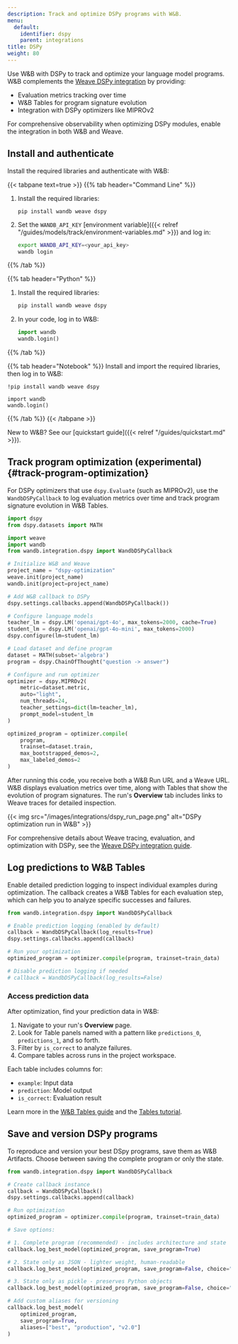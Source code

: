 ```yaml
---
description: Track and optimize DSPy programs with W&B.
menu:
  default:
    identifier: dspy
    parent: integrations
title: DSPy
weight: 80
---
```



Use W&B with DSPy to track and optimize your language model programs. W&B complements the [Weave DSPy integration](https://weave-docs.wandb.ai/guides/integrations/dspy) by providing:

- Evaluation metrics tracking over time
- W&B Tables for program signature evolution
- Integration with DSPy optimizers like MIPROv2

For comprehensive observability when optimizing DSPy modules, enable the integration in both W&B and Weave.

## Install and authenticate

Install the required libraries and authenticate with W&B:

{{< tabpane text=true >}}
{{% tab header="Command Line" %}}

1. Install the required libraries:

    ```shell
    pip install wandb weave dspy
    ```

1. Set the `WANDB_API_KEY` [environment variable]({{< relref "/guides/models/track/environment-variables.md" >}}) and log in:

    ```bash
    export WANDB_API_KEY=<your_api_key>
    wandb login
    ```

{{% /tab %}}

{{% tab header="Python" %}}
1. Install the required libraries:

    ```bash
    pip install wandb weave dspy
    ```
1. In your code, log in to W&B:

    ```python
    import wandb
    wandb.login()
    ```
{{% /tab %}}

{{% tab header="Notebook" %}}
Install and import the required libraries, then log in to W&B:
```notebook
!pip install wandb weave dspy

import wandb
wandb.login()
```
{{% /tab %}}
{{< /tabpane >}}

New to W&B? See our [quickstart guide]({{< relref "/guides/quickstart.md" >}}).


## Track program optimization (experimental) {#track-program-optimization}


For DSPy optimizers that use `dspy.Evaluate` (such as MIPROv2), use the `WandbDSPyCallback` to log evaluation metrics over time and track program signature evolution in W&B Tables.

```python
import dspy
from dspy.datasets import MATH

import weave
import wandb
from wandb.integration.dspy import WandbDSPyCallback

# Initialize W&B and Weave
project_name = "dspy-optimization"
weave.init(project_name)
wandb.init(project=project_name)

# Add W&B callback to DSPy
dspy.settings.callbacks.append(WandbDSPyCallback())

# Configure language models
teacher_lm = dspy.LM('openai/gpt-4o', max_tokens=2000, cache=True)
student_lm = dspy.LM('openai/gpt-4o-mini', max_tokens=2000)
dspy.configure(lm=student_lm)

# Load dataset and define program
dataset = MATH(subset='algebra')
program = dspy.ChainOfThought("question -> answer")

# Configure and run optimizer
optimizer = dspy.MIPROv2(
    metric=dataset.metric,
    auto="light",
    num_threads=24,
    teacher_settings=dict(lm=teacher_lm),
    prompt_model=student_lm
)

optimized_program = optimizer.compile(
    program,
    trainset=dataset.train,
    max_bootstrapped_demos=2,
    max_labeled_demos=2
)
```

After running this code, you receive both a W&B Run URL and a Weave URL. W&B displays evaluation metrics over time, along with Tables that show the evolution of program signatures. The run's **Overview** tab includes links to Weave traces for detailed inspection.

{{< img src="/images/integrations/dspy_run_page.png" alt="DSPy optimization run in W&B" >}}

For comprehensive details about Weave tracing, evaluation, and optimization with DSPy, see the [Weave DSPy integration guide](https://weave-docs.wandb.ai/guides/integrations/dspy).

## Log predictions to W&B Tables

Enable detailed prediction logging to inspect individual examples during optimization. The callback creates a W&B Tables for each evaluation step, which can help you to analyze specific successes and failures.

```python
from wandb.integration.dspy import WandbDSPyCallback

# Enable prediction logging (enabled by default)
callback = WandbDSPyCallback(log_results=True)
dspy.settings.callbacks.append(callback)

# Run your optimization
optimized_program = optimizer.compile(program, trainset=train_data)

# Disable prediction logging if needed
# callback = WandbDSPyCallback(log_results=False)
```

### Access prediction data

After optimization, find your prediction data in W&B:

1. Navigate to your run's **Overview** page.
2. Look for Table panels named with a pattern like `predictions_0`, `predictions_1`, and so forth.
3. Filter by `is_correct` to analyze failures.
4. Compare tables across runs in the project workspace.

Each table includes columns for:
- `example`: Input data
- `prediction`: Model output
- `is_correct`: Evaluation result

Learn more in the [W&B Tables guide](../models/tables/visualize-tables.md) and the [Tables tutorial](../../tutorials/tables.md).

## Save and version DSPy programs

To reproduce and version your best DSpy programs, save them as W&B Artifacts. Choose between saving the complete program or only the state.

```python
from wandb.integration.dspy import WandbDSPyCallback

# Create callback instance
callback = WandbDSPyCallback()
dspy.settings.callbacks.append(callback)

# Run optimization
optimized_program = optimizer.compile(program, trainset=train_data)

# Save options:

# 1. Complete program (recommended) - includes architecture and state
callback.log_best_model(optimized_program, save_program=True)

# 2. State only as JSON - lighter weight, human-readable
callback.log_best_model(optimized_program, save_program=False, choice="json")

# 3. State only as pickle - preserves Python objects
callback.log_best_model(optimized_program, save_program=False, choice="pkl")

# Add custom aliases for versioning
callback.log_best_model(
    optimized_program,
    save_program=True,
    aliases=["best", "production", "v2.0"]
)
```

